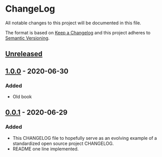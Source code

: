 # ChangeLog
All notable changes to this project will be documented in this file.

The format is based on [Keep a Changelog](http://keepachangelog.com/en/1.0.0/)
and this project adheres to [Semantic Versioning](http://semver.org/spec/v2.0.0.html).

## [Unreleased]

## [1.0.0] - 2020-06-30
### Added
- Old book

## [0.0.1] - 2020-06-29
### Added
- This CHANGELOG file to hopefully serve as an evolving example of a standardized open source project CHANGELOG.
- README one line implemented.

[Unreleased]: https://github.com/My-Novel-Management/sn-vanishing-cat/compare/v1.0.0...HEAD
[1.0.0]: https://github.com/My-Novel-Management/sn-vanishing-cat/releases/v1.0.0
[0.0.1]: https://github.com/My-Novel-Management/sn-vanishing-cat/releases/v0.0.1
